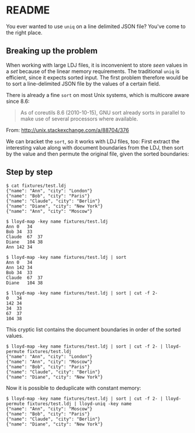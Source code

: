 README
======

You ever wanted to use `uniq` on a line delimited JSON file? You've come to the right place.

Breaking up the problem
-----------------------

When working with large LDJ files, it is inconvenient to store *seen* values
in a *set* because of the linear memory requirements. The traditional `uniq`
is efficient, since it expects sorted input. The first problem therefore would
be to sort a line-delimited JSON file by the values of a certain field.

There is already a fine `sort` on most Unix systems, which is multicore aware since 8.6:

> As of coreutils 8.6 (2010-10-15), GNU sort already sorts in parallel to make use of several processors where available.

From: http://unix.stackexchange.com/a/88704/376

We can bracket the `sort`, so it works with LDJ files, too: First extract the interesting value along with document
boundaries from the LDJ, then sort by the value and then permute the original file, given the sorted boundaries:

Step by step
------------

    $ cat fixtures/test.ldj
    {"name": "Ann", "city": "London"}
    {"name": "Bob", "city": "Paris"}
    {"name": "Claude", "city": "Berlin"}
    {"name": "Diane", "city": "New York"}
    {"name": "Ann", "city": "Moscow"}

    $ lloyd-map -key name fixtures/test.ldj
    Ann 0   34
    Bob 34  33
    Claude  67  37
    Diane   104 38
    Ann 142 34

    $ lloyd-map -key name fixtures/test.ldj | sort
    Ann 0   34
    Ann 142 34
    Bob 34  33
    Claude  67  37
    Diane   104 38

    $ lloyd-map -key name fixtures/test.ldj | sort | cut -f 2-
    0   34
    142 34
    34  33
    67  37
    104 38

This cryptic list contains the document boundaries in order of the sorted values.

    $ lloyd-map -key name fixtures/test.ldj | sort | cut -f 2- | lloyd-permute fixtures/test.ldj
    {"name": "Ann", "city": "London"}
    {"name": "Ann", "city": "Moscow"}
    {"name": "Bob", "city": "Paris"}
    {"name": "Claude", "city": "Berlin"}
    {"name": "Diane", "city": "New York"}

Now it is possible to deduplicate with constant memory:

    $ lloyd-map -key name fixtures/test.ldj | sort | cut -f 2- | lloyd-permute fixtures/test.ldj | lloyd-uniq -key name
    {"name": "Ann", "city": "Moscow"}
    {"name": "Bob", "city": "Paris"}
    {"name": "Claude", "city": "Berlin"}
    {"name": "Diane", "city": "New York"}
